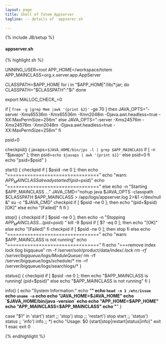 ```yaml
---
layout: page
title: Shell of Totem Appserver
tagline: -- details of  appserer.sh

---
```

{% include JB/setup %}

#### appserver.sh
{% highlight sh %}

UNNING_USER=root
APP_HOME=/workspace/totem
APP_MAINCLASS=org.x.server.app.AppServer

CLASSPATH=$APP_HOME
for i in "$APP_HOME"/lib/*.jar; do
CLASSPATH="$CLASSPATH":"$i"
done

export MALLOC_CHECK_=0

if [ `free -g |grep Mem |awk '{print $2}'` -ge  70 ]
   then 
     JAVA_OPTS="-server -Xms65536m -Xmx65536m -Xmn2048m -Djava.awt.headless=true -XX:MaxPermSize=256m"
   else
     JAVA_OPTS="-server -Xms24576m -Xmx24576m -Xmn2048m -Djava.awt.headless=true -XX:MaxPermSize=256m"
fi

psid=0

checkpid()
{
javaps=`$JAVA_HOME/bin/jps -l | grep $APP_MAINCLASS`
if [ -n "$javaps" ]; then
psid=`echo $javaps | awk '{print $1}'`
else
psid=0
fi
echo "psid=$psid"
}


start()
{
checkpid
if [ $psid -ne 0 ]; then
echo "================================"
echo "warn: $APP_MAINCLASS already started! (pid=$psid)"
echo "================================"
else
echo -n "Starting $APP_MAINCLASS ..."
JAVA_CMD="nohup java $JAVA_OPTS -classpath $CLASSPATH $APP_MAINCLASS > /app/logs/appserver.log 2>&1 </dev/null &"
su -c "$JAVA_CMD"
checkpid
if [ $psid -ne 0 ]; then
echo "(pid=$psid) [OK]"
else
echo "[Failed]"
fi
fi
}

stop()
{
checkpid
if [ $psid -ne 0 ]; then
echo -n "Stopping $APP_MAINCLASS ...(pid=$psid) "
kill -9 $psid
if [ $? -eq 0 ]; then
echo "[OK]"
else
echo "[Failed]"
fi
checkpid
if [ $psid -ne 0 ]; then
stop
fi
else
echo "================================"
echo "warn: $APP_MAINCLASS is not running"
echo "================================"
fi
echo "===remove index lock tlog bigqueue"
rm -f /server/solr/product/data/index/*.lock
rm -rf /server/bigqueue/logs/ModuleQueue/*
rm -rf /server/bigqueue/logs/schedule/*
rm -rf /server/bigqueue/logs/searchlogs/*
}

status()
{
checkpid
if [ $psid -ne 0 ];  then
echo "$APP_MAINCLASS is running! (pid=$psid)"
else
echo "$APP_MAINCLASS is not running"
fi
}

info()
{
echo "System Information:"
echo "****************************"
echo `head -n 1 /etc/issue`
echo `uname -a`
echo
echo "JAVA_HOME=$JAVA_HOME"
echo `$JAVA_HOME/bin/java -version`
echo
echo "APP_HOME=$APP_HOME"
echo "APP_MAINCLASS=$APP_MAINCLASS"
echo "****************************"
}

case "$1" in
'start')
start
;;
'stop')
stop
;;
'restart')
stop
start
;;
'status')
status
;;
'info')
info
;;
*)
echo "Usage: $0 {start|stop|restart|status|info}"
exit 1
esac
exit 0

{% endhighlight %}




